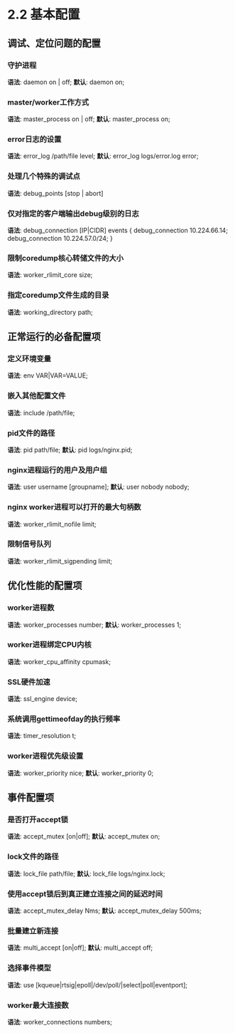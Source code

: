 # 2.2 基本配置

## 调试、定位问题的配置
### 守护进程
**语法**: daemon on | off;
**默认**: daemon on;

### master/worker工作方式
**语法**: master_process on | off;
**默认**: master_process on;

### error日志的设置
**语法**: error_log /path/file level;
**默认**: error_log logs/error.log error;

### 处理几个特殊的调试点
**语法**: debug_points [stop | abort]

### 仅对指定的客户端输出debug级别的日志
**语法**: debug_connection [IP|CIDR]
events {
    debug_connection 10.224.66.14;
    debug_connection 10.224.57.0/24;
}

### 限制coredump核心转储文件的大小
**语法**: worker_rlimit_core size;

### 指定coredump文件生成的目录
**语法**: working_directory path;

## 正常运行的必备配置项
### 定义环境变量
**语法**: env VAR|VAR=VALUE;

### 嵌入其他配置文件
**语法**: include /path/file;

### pid文件的路径
**语法**: pid path/file;
**默认**: pid logs/nginx.pid;

### nginx进程运行的用户及用户组
**语法**: user username [groupname];
**默认**: user nobody nobody;

### nginx worker进程可以打开的最大句柄数
**语法**: worker_rlimit_nofile limit;

### 限制信号队列
**语法**: worker_rlimit_sigpending limit;

## 优化性能的配置项
### worker进程数
**语法**: worker_processes number;
**默认**: worker_processes 1;

### worker进程绑定CPU内核
**语法**: worker_cpu_affinity cpumask;

### SSL硬件加速
**语法**: ssl_engine device;

### 系统调用gettimeofday的执行频率
**语法**: timer_resolution t;

### worker进程优先级设置
**语法**: worker_priority nice;
**默认**: worker_priority 0;

## 事件配置项
### 是否打开accept锁
**语法**: accept_mutex [on|off];
**默认**: accept_mutex on;

### lock文件的路径
**语法**: lock_file path/file;
**默认**: lock_file logs/nginx.lock;

### 使用accept锁后到真正建立连接之间的延迟时间
**语法**: accept_mutex_delay Nms;
**默认**: accept_mutex_delay 500ms;

### 批量建立新连接
**语法**: multi_accept [on|off];
**默认**: multi_accept off;

### 选择事件模型
**语法**: use [kqueue|rtsig|epoll|/dev/poll/|select|poll|eventport];

### worker最大连接数
**语法**: worker_connections numbers;
